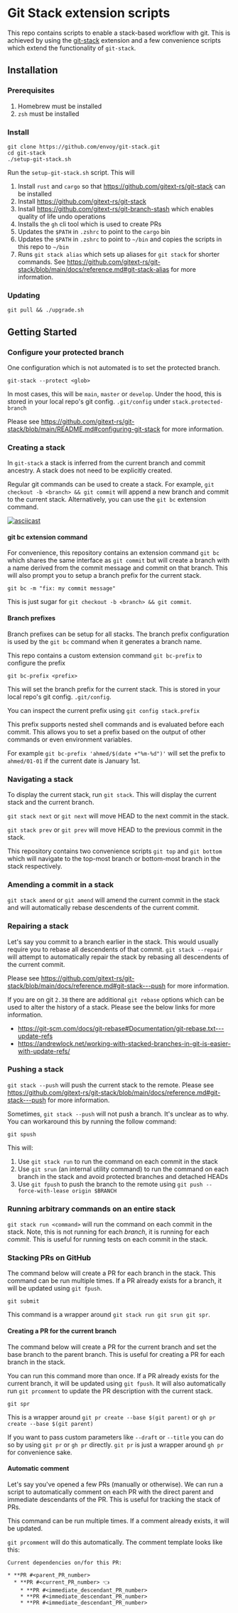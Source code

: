 # Git Stack extension scripts

This repo contains scripts to enable a stack-based workflow with git. This is achieved by using the [git-stack](https://github.com/gitext-rs/git-stack) extension and a few convenience scripts which extend the functionality of `git-stack`.

## Installation

### Prerequisites

1. Homebrew must be installed
2. `zsh` must be installed

### Install

```
git clone https://github.com/envoy/git-stack.git
cd git-stack
./setup-git-stack.sh
```

Run the `setup-git-stack.sh` script. This will

1. Install `rust` and `cargo` so that https://github.com/gitext-rs/git-stack can be installed
2. Install https://github.com/gitext-rs/git-stack
3. Install https://github.com/gitext-rs/git-branch-stash which enables quality of life undo operations
4. Installs the `gh` cli tool which is used to create PRs
5. Updates the `$PATH` in `.zshrc` to point to  the `cargo` bin
6. Updates the `$PATH` in `.zshrc` to point to `~/bin` and copies the scripts in this repo to `~/bin`
7. Runs `git stack alias` which sets up aliases for `git stack` for shorter commands. See https://github.com/gitext-rs/git-stack/blob/main/docs/reference.md#git-stack-alias for more information.

### Updating

`git pull && ./upgrade.sh`

## Getting Started

### Configure your protected branch

One configuration which is not automated is to set the protected branch. 

`git-stack --protect <glob>`

In most cases, this will be `main`, `master` or `develop`. Under the hood, this is stored in your local repo's git config. `.git/config` under `stack.protected-branch`

Please see https://github.com/gitext-rs/git-stack/blob/main/README.md#configuring-git-stack for more information.

### Creating a stack

In `git-stack` a stack is inferred from the current branch and commit ancestry. A stack does not need to be explicitly created.

Regular git commands can be used to create a stack. For example, `git checkout -b <branch> && git commit` will append a new branch and commit to the current stack. Alternatively, you can use the `git bc` extension command.

[![asciicast](https://asciinema.org/a/8jFtGyyRpqkDtjHmACsdul6Qa.svg)](https://asciinema.org/a/8jFtGyyRpqkDtjHmACsdul6Qa)

#### git bc extension command

For convenience, this repository contains an extension command `git bc` which shares the same interface as `git commit` but will create a branch with a name derived from the commit message and commit on that branch. This will also prompt you to setup a branch prefix for the current stack.

`git bc -m "fix: my commit message"`

This is just sugar for `git checkout -b <branch> && git commit`.

#### Branch prefixes

Branch prefixes can be setup for all stacks. The branch prefix configuration is used by the `git bc` command when it generates a branch name.

This repo contains a custom extension command `git bc-prefix` to configure the prefix

`git bc-prefix <prefix>`

This will set the branch prefix for the current stack. This is stored in your local repo's git config. `.git/config`.

You can inspect the current prefix using `git config stack.prefix`

This prefix supports nested shell commands and is evaluated before each commit. This allows you to set a prefix based on the output of other commands or even environment variables.

For example `git bc-prefix 'ahmed/$(date +"%m-%d")'` will set the prefix to `ahmed/01-01` if the current date is January 1st.

### Navigating a stack

To display the current stack, run `git stack`. This will display the current stack and the current branch.

`git stack next` or `git next` will move HEAD to the next commit in the stack. 

`git stack prev` or `git prev` will move HEAD to the previous commit in the stack.

This repository contains two convenience scripts `git top` and `git bottom` which will navigate to the top-most branch or bottom-most branch in the stack respectively.

### Amending a commit in a stack

`git stack amend` or `git amend` will amend the current commit in the stack and will automatically rebase descendents of the current commit.

### Repairing a stack

Let's say you commit to a branch earlier in the stack. This would usually require you to rebase all descendents of that commit. `git stack --repair` will attempt to automatically repair the stack by rebasing all descendents of the current commit.

Please see https://github.com/gitext-rs/git-stack/blob/main/docs/reference.md#git-stack---push for more information.

If you are on git `2.38` there are additional `git rebase` options which can be used to alter the history of a stack. Please see the below links for more information.

- https://git-scm.com/docs/git-rebase#Documentation/git-rebase.txt---update-refs
- https://andrewlock.net/working-with-stacked-branches-in-git-is-easier-with-update-refs/

### Pushing a stack

`git stack --push` will push the current stack to the remote. Please see https://github.com/gitext-rs/git-stack/blob/main/docs/reference.md#git-stack---push for more information.

Sometimes, `git stack --push` will not push a branch. It's unclear as to why. You can workaround this by running the follow command:

`git spush`

This will:

1. Use `git stack run` to run the command on each commit in the stack
2. Use `git srun` (an internal utility command) to run the command on each branch in the stack and avoid protected branches and detached HEADs
3. Use `git fpush` to push the branch to the remote using `git push --force-with-lease origin $BRANCH`

### Running arbitrary commands on an entire stack

`git stack run <command>` will run the command on each commit in the stack. Note, this is not running for each *branch*, it is running for each *commit*. This is useful for running tests on each commit in the stack.

### Stacking PRs on GitHub

The command below will create a PR for each branch in the stack. This command can be run multiple times. If a PR already exists for a branch, it will be updated using `git fpush`.

`git submit`

This command is a wrapper around `git stack run git srun git spr`.

#### Creating a PR for the current branch

The command below will create a PR for the current branch and set the base branch to the parent branch. This is useful for creating a PR for each branch in the stack.

You can run this command more than once. If a PR already exists for the current branch, it will be updated using `git fpush`. It will also automatically run `git prcomment` to update the PR description with the current stack.

`git spr`

This is a wrapper around `git pr create --base $(git parent)` or `gh pr create --base $(git parent)`

If you want to pass custom parameters like `--draft` or `--title` you can do so by using `git pr` or `gh pr` directly. `git pr` is just a wrapper around `gh pr` for convenience sake.

#### Automatic comment

Let's say you've opened a few PRs (manually or otherwise). We can run a script to automatically comment on each PR with the direct parent and immediate descendants of the PR. This is useful for tracking the stack of PRs.

This command can be run multiple times. If a comment already exists, it will be updated.

`git prcomment` will do this automatically. The comment template looks like this:

```
Current dependencies on/for this PR:

* **PR #<parent_PR_number>
  * **PR #<current_PR_number> 👈
    * **PR #<immediate_descendant_PR_number>
    * **PR #<immediate_descendant_PR_number>
    * **PR #<immediate_descendant_PR_number>
```
